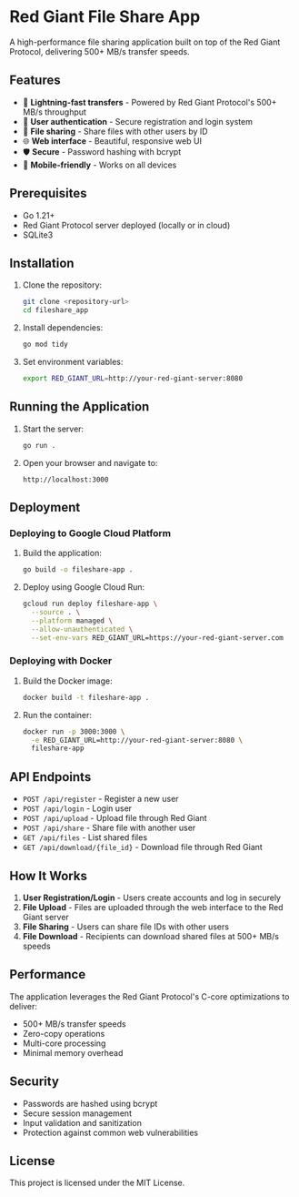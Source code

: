 # Red Giant File Share App

A high-performance file sharing application built on top of the Red Giant Protocol, delivering 500+ MB/s transfer speeds.

## Features

- 🚀 **Lightning-fast transfers** - Powered by Red Giant Protocol's 500+ MB/s throughput
- 👤 **User authentication** - Secure registration and login system
- 📁 **File sharing** - Share files with other users by ID
- 🌐 **Web interface** - Beautiful, responsive web UI
- 🛡️ **Secure** - Password hashing with bcrypt
- 📱 **Mobile-friendly** - Works on all devices

## Prerequisites

- Go 1.21+
- Red Giant Protocol server deployed (locally or in cloud)
- SQLite3

## Installation

1. Clone the repository:
   ```bash
   git clone <repository-url>
   cd fileshare_app
   ```

2. Install dependencies:
   ```bash
   go mod tidy
   ```

3. Set environment variables:
   ```bash
   export RED_GIANT_URL=http://your-red-giant-server:8080
   ```

## Running the Application

1. Start the server:
   ```bash
   go run .
   ```

2. Open your browser and navigate to:
   ```
   http://localhost:3000
   ```

## Deployment

### Deploying to Google Cloud Platform

1. Build the application:
   ```bash
   go build -o fileshare-app .
   ```

2. Deploy using Google Cloud Run:
   ```bash
   gcloud run deploy fileshare-app \
     --source . \
     --platform managed \
     --allow-unauthenticated \
     --set-env-vars RED_GIANT_URL=https://your-red-giant-server.com
   ```

### Deploying with Docker

1. Build the Docker image:
   ```bash
   docker build -t fileshare-app .
   ```

2. Run the container:
   ```bash
   docker run -p 3000:3000 \
     -e RED_GIANT_URL=http://your-red-giant-server:8080 \
     fileshare-app
   ```

## API Endpoints

- `POST /api/register` - Register a new user
- `POST /api/login` - Login user
- `POST /api/upload` - Upload file through Red Giant
- `POST /api/share` - Share file with another user
- `GET /api/files` - List shared files
- `GET /api/download/{file_id}` - Download file through Red Giant

## How It Works

1. **User Registration/Login** - Users create accounts and log in securely
2. **File Upload** - Files are uploaded through the web interface to the Red Giant server
3. **File Sharing** - Users can share file IDs with other users
4. **File Download** - Recipients can download shared files at 500+ MB/s speeds

## Performance

The application leverages the Red Giant Protocol's C-core optimizations to deliver:
- 500+ MB/s transfer speeds
- Zero-copy operations
- Multi-core processing
- Minimal memory overhead

## Security

- Passwords are hashed using bcrypt
- Secure session management
- Input validation and sanitization
- Protection against common web vulnerabilities

## License

This project is licensed under the MIT License.